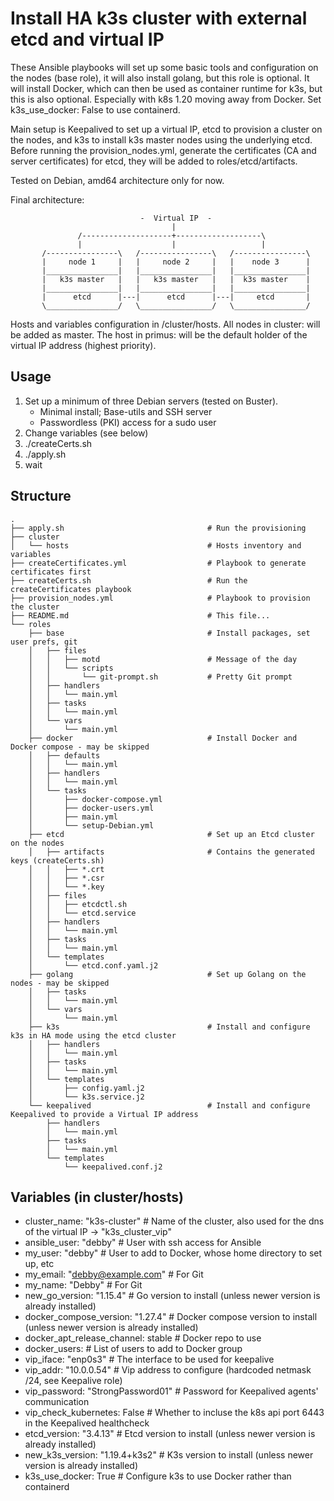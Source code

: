 Install HA k3s cluster with external etcd and virtual IP
========================================================

These Ansible playbooks will set up some basic tools and configuration on the nodes (base role), it will also install golang, but this role is optional. 
It will install Docker, which can then be used as container runtime for k3s, but this is also optional. Especially with k8s 1.20 moving away from Docker.
Set k3s_use_docker: False to use containerd. 

Main setup is Keepalived to set up a virtual IP, etcd to provision a cluster on the nodes, and k3s to install k3s master nodes using the underlying etcd. 
Before running the provision_nodes.yml, generate the certificates (CA and server certificates) for etcd, they will be added to roles/etcd/artifacts.

Tested on Debian, amd64 architecture only for now. 

Final architecture:

```
                             -  Virtual IP  -
                                    |
               /--------------------+-------------------\
               |                    |                   |
       /----------------\   /----------------\   /----------------\
       |     node 1     |   |     node 2     |   |    node 3      |
       |________________|   |________________|   |________________|
       |   k3s master   |   |   k3s master   |   |  k3s master    |
       |________________|   |________________|   |________________|
       |      etcd      |---|      etcd      |---|     etcd       |
       \________________/   \________________/   \________________/
```

Hosts and variables configuration in /cluster/hosts. All nodes in cluster: will be added as master. The host in primus: will be the default holder of the 
virtual IP address (highest priority).

Usage
-----

1. Set up a minimum of three Debian servers (tested on Buster). 
    - Minimal install; Base-utils and SSH server
    - Passwordless (PKI) access for a sudo user
2. Change variables (see below)
3. ./createCerts.sh
4. ./apply.sh
5. wait


Structure
---------

```
.
├── apply.sh                                # Run the provisioning
├── cluster
│   └── hosts                               # Hosts inventory and variables
├── createCertificates.yml                  # Playbook to generate certificates first
├── createCerts.sh                          # Run the createCertificates playbook
├── provision_nodes.yml                     # Playbook to provision the cluster
├── README.md                               # This file...
└── roles
    ├── base                                # Install packages, set user prefs, git
    │   ├── files
    │   │   ├── motd                        # Message of the day
    │   │   └── scripts
    │   │       └── git-prompt.sh           # Pretty Git prompt
    │   ├── handlers
    │   │   └── main.yml
    │   ├── tasks
    │   │   └── main.yml
    │   └── vars
    │       └── main.yml
    ├── docker                              # Install Docker and Docker compose - may be skipped
    │   ├── defaults
    │   │   └── main.yml
    │   ├── handlers
    │   │   └── main.yml
    │   └── tasks
    │       ├── docker-compose.yml
    │       ├── docker-users.yml
    │       ├── main.yml
    │       └── setup-Debian.yml
    ├── etcd                                # Set up an Etcd cluster on the nodes
    │   ├── artifacts                       # Contains the generated keys (createCerts.sh)
    │   │   ├── *.crt
    │   │   ├── *.csr
    │   │   └── *.key
    │   ├── files
    │   │   ├── etcdctl.sh
    │   │   └── etcd.service
    │   ├── handlers
    │   │   └── main.yml
    │   ├── tasks
    │   │   └── main.yml
    │   └── templates
    │       └── etcd.conf.yaml.j2
    ├── golang                              # Set up Golang on the nodes - may be skipped
    │   ├── tasks
    │   │   └── main.yml
    │   └── vars
    │       └── main.yml
    ├── k3s                                 # Install and configure k3s in HA mode using the etcd cluster
    │   ├── handlers
    │   │   └── main.yml
    │   ├── tasks
    │   │   └── main.yml
    │   └── templates
    │       ├── config.yaml.j2
    │       └── k3s.service.j2
    └── keepalived                          # Install and configure Keepalived to provide a Virtual IP address
        ├── handlers
        │   └── main.yml
        ├── tasks
        │   └── main.yml
        └── templates
            └── keepalived.conf.j2
```

Variables (in cluster/hosts)
----------------------------

*    cluster_name: "k3s-cluster"            # Name of the cluster, also used for the dns of the virtual IP -> "k3s_cluster_vip"
*    ansible_user: "debby"                  # User with ssh access for Ansible
*    my_user: "debby"                       # User to add to Docker, whose home directory to set up, etc
*    my_email: "debby@example.com"          # For Git
*    my_name: "Debby"                       # For Git
*    new_go_version: "1.15.4"               # Go version to install (unless newer version is already installed)
*    docker_compose_version: "1.27.4"       # Docker compose version to install (unless newer version is already installed)
*    docker_apt_release_channel: stable     # Docker repo to use 
*    docker_users:                          # List of users to add to Docker group
*    vip_iface: "enp0s3"                    # The interface to be used for keepalive
*    vip_addr: "10.0.0.54"                  # Vip address to configure (hardcoded netmask /24, see Keepalive role)
*    vip_password: "StrongPassword01"       # Password for Keepalived agents' communication
*    vip_check_kubernetes: False            # Whether to incluse the k8s api port 6443 in the Keepalived healthcheck
*    etcd_version: "3.4.13"                 # Etcd version to install (unless newer version is already installed)
*    new_k3s_version: "1.19.4+k3s2"         # K3s version to install (unless newer version is already installed)
*    k3s_use_docker: True                   # Configure k3s to use Docker rather than containerd



